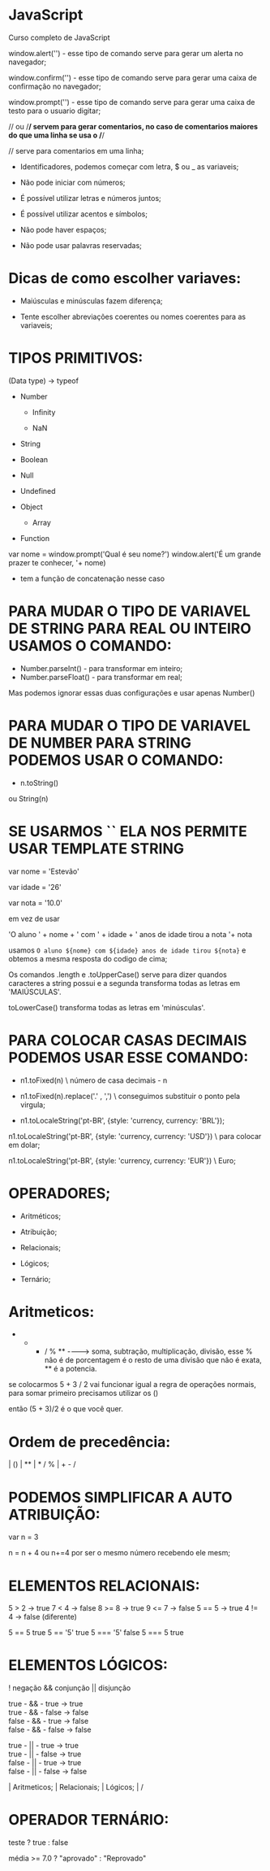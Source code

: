 # JavaScript
 Curso completo de JavaScript


 window.alert('') - esse tipo de comando serve para gerar um alerta no navegador;

 window.confirm('') - esse tipo de comando serve para gerar uma caixa de confirmação no navegador;

 window.prompt('') - esse tipo de comando serve para gerar uma caixa de testo para o usuario digitar;

 // ou /**/ servem para gerar comentarios, no caso de comentarios maiores do que uma linha se usa o /**/

 // serve para comentarios em uma linha;

* Identificadores, podemos começar com letra, $ ou _ as variaveis;

* Não pode iniciar com números;

* É possível utilizar letras e números juntos;

* É possível utilizar acentos e símbolos;

* Não pode haver espaços;

* Não pode usar palavras reservadas;

# Dicas de como escolher variaves:

- Maiúsculas e minúsculas fazem diferença;

- Tente escolher abreviações coerentes  ou nomes coerentes para as variaveis;

# TIPOS PRIMITIVOS:

(Data type) -> typeof

* Number

    - Infinity

    - NaN

* String

* Boolean

* Null

* Undefined

* Object

    - Array

* Function

var nome = window.prompt('Qual é seu nome?')
window.alert('É um grande prazer te conhecer, '+ nome)

+ tem a função de concatenação nesse caso

# PARA MUDAR O TIPO DE VARIAVEL DE STRING PARA REAL OU INTEIRO USAMOS O COMANDO:

* Number.parseInt() - para transformar em inteiro;
* Number.parseFloat() - para transformar em real;

Mas podemos ignorar essas duas configurações e usar apenas Number()

# PARA MUDAR O TIPO DE VARIAVEL DE NUMBER PARA STRING PODEMOS USAR O COMANDO:

* n.toString()

ou String(n)

# SE USARMOS `` ELA NOS PERMITE USAR TEMPLATE STRING

var nome = 'Estevão'

var idade = '26'

var nota = '10.0'

em vez de usar 

'O aluno ' + nome + ' com ' + idade + ' anos de idade tirou a nota '+ nota

usamos `O aluno ${nome} com ${idade} anos de idade tirou ${nota}` e obtemos a mesma resposta do codigo de cima;

Os comandos .length e .toUpperCase() serve para dizer quandos caracteres a string possui e a segunda transforma todas as letras em 'MAIÚSCULAS'.

toLowerCase() transforma todas as letras em 'minúsculas'.

# PARA COLOCAR CASAS DECIMAIS PODEMOS USAR ESSE COMANDO:

* n1.toFixed(n) \\ número de casa decimais - n

* n1.toFixed(n).replace('.' ,  ',') \\ conseguimos substituir o ponto pela virgula;

* n1.toLocaleString('pt-BR', {style: 'currency, currency: 'BRL'}); <!-- esse codigo serve para colocar a moeda nos valores (real) -->

n1.toLocaleString('pt-BR', {style: 'currency, currency: 'USD'}) \\ para colocar em dolar;

n1.toLocaleString('pt-BR', {style: 'currency, currency: 'EUR'}) \\ Euro;

# OPERADORES;

* Aritméticos;

* Atribuição;

* Relacionais;

* Lógicos; 

* Ternário;

# Aritmeticos:

+ - * / % ** ----> soma, subtração, multiplicação, divisão, esse % não é de porcentagem é o resto de uma divisão que não é exata, ** é a potencia.

se colocarmos 5 + 3 / 2 vai funcionar igual a regra de operações normais, para somar primeiro precisamos utilizar os ()

então (5 + 3)/2 é o que você quer.

# Ordem de precedência:

|   ()
|   **
|   * / %
|   + - 
\/


# PODEMOS SIMPLIFICAR A AUTO ATRIBUIÇÃO: 

var n = 3

n = n + 4 ou n+=4 por ser o mesmo número recebendo ele mesm;

# ELEMENTOS RELACIONAIS:

5 > 2 -> true
7 < 4 -> false
8 >= 8 -> true
9 <= 7 -> false
5 == 5 -> true
4 != 4 -> false (diferente)

5 == 5 true
5 == '5' true
5 === '5' false
5 === 5 true

# ELEMENTOS LÓGICOS:

! negação
&& conjunção
|| disjunção 

true -  && - true   -> true      
true -  && - false  -> false      
false - && - true   -> false    
false - && - false  -> false  

true -  || - true   -> true      
true -  || - false  -> true      
false - || - true   -> true    
false - || - false  -> false  

| Aritmeticos;
| Relacionais;
| Lógicos;
|
\/

# OPERADOR TERNÁRIO:

teste ? true : false

média >= 7.0 ? "aprovado" : "Reprovado"

